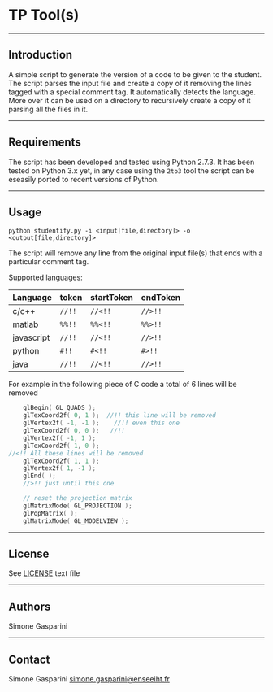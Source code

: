 TP Tool(s)
===========================================

------------
Introduction
------------

A simple script to generate the version of a code to be given to the student. The script parses the input file and create a copy of it removing the lines tagged with a special comment tag. It automatically detects the language. More over it can be used on a directory to recursively create a copy of it parsing all the files in it.

--------
Requirements
--------

The script has been developed and tested using Python 2.7.3. It has been tested on Python 3.x yet, in any case using the `2to3` tool the script can be eseasily ported to recent versions of Python.

--------
Usage
--------

```shell
python studentify.py -i <input[file,directory]> -o <output[file,directory]>
```
The script will remove any line from the original input file(s) that ends with a particular comment tag.

Supported languages:

| Language   |   token   |   startToken   |   endToken   |
| ---------------- | ------------- | ------------- | ------------- |
| c/c++        |    `//!!`      |    `//<!!`      |    `//>!!`      |
| matlab       |    `%%!!`   |    `%%<!!`      |    `%%>!!`      |
| javascript   |    `//!!`      |    `//<!!`      |    `//>!!`      |
| python       |    `#!!`      |    `#<!!`      |    `#>!!`      |
| java           |    `//!!`      |    `//<!!`      |    `//>!!`      |

For example in the following piece of C code a total of 6 lines will be removed

```c
    glBegin( GL_QUADS );
    glTexCoord2f( 0, 1 );  //!! this line will be removed
    glVertex2f( -1, -1 );    //!! even this one    
    glTexCoord2f( 0, 0 );   //!!   
    glVertex2f( -1, 1 );
    glTexCoord2f( 1, 0 );
//<!! All these lines will be removed
    glTexCoord2f( 1, 1 );
    glVertex2f( 1, -1 );
    glEnd( );
    //>!! just until this one

    // reset the projection matrix
    glMatrixMode( GL_PROJECTION );
    glPopMatrix( );
    glMatrixMode( GL_MODELVIEW );
```



-------
License
-------

See [LICENSE](LICENSE) text file

-------
Authors
-------

Simone Gasparini


---------
Contact
---------

Simone Gasparini simone.gasparini@enseeiht.fr